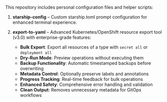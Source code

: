 This repository includes personal configuration files and helper scripts:

1. **starship-config** – Custom starship.toml prompt configuration for enhanced terminal experience.

2. **export-to-yaml** – Advanced Kubernetes/OpenShift resource export tool (v3.0) with enterprise-grade features:
   - **Bulk Export**: Export all resources of a type with `secret all` or `deployment all`
   - **Dry-Run Mode**: Preview operations without executing them
   - **Backup Functionality**: Automatic timestamped backups before overwriting
   - **Metadata Control**: Optionally preserve labels and annotations
   - **Progress Tracking**: Real-time feedback for bulk operations
   - **Enhanced Safety**: Comprehensive error handling and validation
   - **Clean Output**: Removes unnecessary metadata for GitOps workflows
